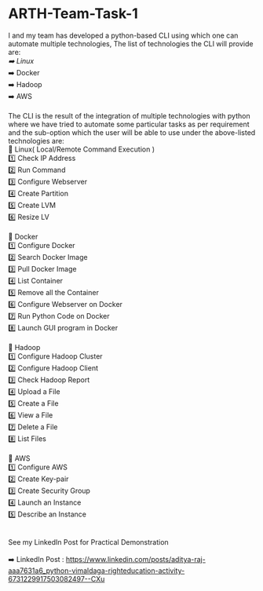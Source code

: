 # ARTH-Team-Task-1<br />

I and my team has developed a python-based CLI using which one can automate multiple technologies, The list of technologies the CLI will provide are:<br />
<em>➡️ Linux<br /></em>
➡️ Docker<br />
➡️ Hadoop<br />
➡️ AWS<br />
<br />
The CLI is the result of the integration of multiple technologies with python where we have tried to automate some particular tasks as per requirement and the sub-option which the user will be able to use under the above-listed technologies are:<br />
🔰 Linux( Local/Remote Command Execution )<br />
        1️⃣ Check IP Address<br />
        2️⃣ Run Command<br />
        3️⃣ Configure Webserver<br />
        4️⃣ Create Partition<br />
        5️⃣ Create LVM<br />
        6️⃣ Resize LV<br />
<br />
🔰 Docker<br />
        1️⃣ Configure Docker<br />
        2️⃣ Search Docker Image<br />
        3️⃣ Pull Docker Image<br />
        4️⃣ List Container<br />
        5️⃣ Remove all the Container<br />
        6️⃣ Configure Webserver on Docker<br />
        7️⃣ Run Python Code on Docker<br />
        8️⃣ Launch GUI program in Docker<br />
<br />
🔰 Hadoop<br />
        1️⃣ Configure Hadoop Cluster<br />
        2️⃣ Configure Hadoop Client<br />
        3️⃣ Check Hadoop Report<br />
        4️⃣ Upload a File<br />
        5️⃣ Create a File<br />
        6️⃣ View a File<br />
        7️⃣ Delete a File<br />
        8️⃣ List Files<br />
<br />
🔰 AWS<br />
        1️⃣ Configure AWS<br />
        2️⃣ Create Key-pair<br />
        3️⃣ Create Security Group<br />
        4️⃣ Launch an Instance<br />
        5️⃣ Describe an Instance<br />
<br />        
See my LinkedIn Post for Practical Demonstration<br />
<br />
➡️ LinkedIn Post : https://www.linkedin.com/posts/aditya-raj-aaa7631a6_python-vimaldaga-righteducation-activity-6731229917503082497--CXu

